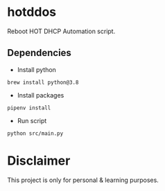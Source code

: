 # hotddos
Reboot HOT DHCP Automation script.

## Dependencies

* Install python 
```(shell)
brew install python@3.8
```

* Install packages
```(shell)
pipenv install
```

* Run script
```(shell)
python src/main.py
```

# Disclaimer
This project is only for personal & learning purposes.
